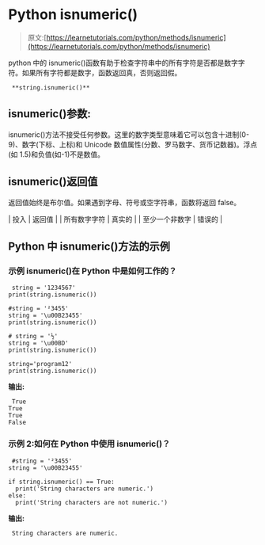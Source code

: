 # Python isnumeric()

> 原文:[https://learnetutorials.com/python/methods/isnumeric](https://learnetutorials.com/python/methods/isnumeric)

python 中的 isnumeric()函数有助于检查字符串中的所有字符是否都是数字字符。如果所有字符都是数字，函数返回真，否则返回假。

```
 **string.isnumeric()** 

```

## isnumeric()参数:

isnumeric()方法不接受任何参数。这里的数字类型意味着它可以包含十进制(0-9)、数字(下标、上标)和 Unicode 数值属性(分数、罗马数字、货币记数器)。浮点(如 1.5)和负值(如-1)不是数值。

## isnumeric()返回值

返回值始终是布尔值。如果遇到字母、符号或空字符串，函数将返回 false。

| 投入 | 返回值 |
| 所有数字字符 | 真实的 |
| 至少一个非数字 | 错误的 |

## Python 中 isnumeric()方法的示例

### 示例 isnumeric()在 Python 中是如何工作的？

```
 string = '1234567'
print(string.isnumeric())

#string = '²3455'
string = '\u00B23455'
print(string.isnumeric())

# string = '½'
string = '\u00BD'
print(string.isnumeric())

string='program12'
print(string.isnumeric()) 

```

**输出:**

```
 True
True
True
False 
```

### 示例 2:如何在 Python 中使用 isnumeric()？

```
 #string = '²3455'
string = '\u00B23455'

if string.isnumeric() == True:
  print('String characters are numeric.')
else:
  print('String characters are not numeric.') 

```

**输出:**

```
 String characters are numeric. 
```